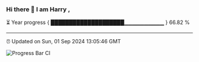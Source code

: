 ### Hi there 👋 I am Harry , 

⏳ Year progress { ████████████████████▁▁▁▁▁▁▁▁▁▁ } 66.82 %

---

⏰ Updated on Sun, 01 Sep 2024 13:05:46 GMT

![Progress Bar CI](https://github.com/duykhang68/duykhang68/workflows/Progress%20Bar%20CI/badge.svg)

